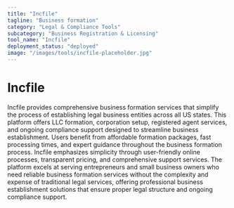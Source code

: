 ```yaml
---
title: "Incfile"
tagline: "Business formation"
category: "Legal & Compliance Tools"
subcategory: "Business Registration & Licensing"
tool_name: "Incfile"
deployment_status: "deployed"
image: "/images/tools/incfile-placeholder.jpg"
---
```


# Incfile

Incfile provides comprehensive business formation services that simplify the process of establishing legal business entities across all US states. This platform offers LLC formation, corporation setup, registered agent services, and ongoing compliance support designed to streamline business establishment. Users benefit from affordable formation packages, fast processing times, and expert guidance throughout the business formation process. Incfile emphasizes simplicity through user-friendly online processes, transparent pricing, and comprehensive support services. The platform excels at serving entrepreneurs and small business owners who need reliable business formation services without the complexity and expense of traditional legal services, offering professional business establishment solutions that ensure proper legal structure and ongoing compliance support.
